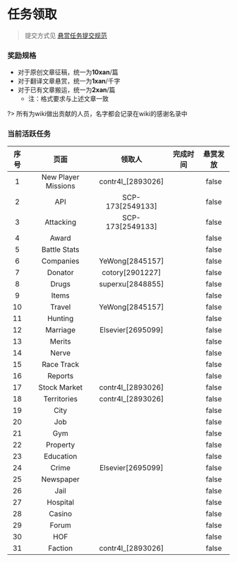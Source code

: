 # 任务领取

> 提交方式见 [悬赏任务提交规范](dev_rules/commit_rules.md)

### 奖励规格
- 对于原创文章征稿，统一为**10xan**/篇
- 对于翻译文章悬赏，统一为**1xan**/千字
- 对于已有文章搬运，统一为**2xan**/篇
    - 注：格式要求与上述文章一致

?> 所有为wiki做出贡献的人员，名字都会记录在wiki的感谢名录中


### 当前活跃任务

<table>
<thead>
<tr>
    <th align="center">序号</th>
    <th align="center">页面</th>
    <th align="center">领取人</th>
    <th align="center">完成时间</th>
    <th align="center">悬赏发放</th>
</tr>
</thead>

<tbody>
<tr>
    <td align="center">1</td>
    <td align="center">New Player Missions</td>
    <td align="center">contr4l_[2893026]</td>
    <td align="center"></td>
    <td align="center">false</td>
</tr>

<tr>
    <td align="center">2</td>
    <td align="center">API</td>
    <td align="center">SCP-173[2549133]</td>
    <td align="center"></td>
    <td align="center">false</td>
</tr>

<tr>
    <td align="center">3</td>
    <td align="center">Attacking</td>
    <td align="center">SCP-173[2549133]</td>
    <td align="center"></td>
    <td align="center">false</td>
</tr>

<tr>
    <td align="center">4</td>
    <td align="center">Award</td>
    <td align="center"></td>
    <td align="center"></td>
    <td align="center">false</td>
</tr>

<tr>
    <td align="center">5</td>
    <td align="center">Battle Stats</td>
    <td align="center"></td>
    <td align="center"></td>
    <td align="center">false</td>
</tr>

<tr>
    <td align="center">6</td>
    <td align="center">Companies</td>
    <td align="center">YeWong[2845157]</td>
    <td align="center"></td>
    <td align="center">false</td>
</tr>

<tr>
    <td align="center">7</td>
    <td align="center">Donator</td>
    <td align="center">cotory[2901227]</td>
    <td align="center"></td>
    <td align="center">false</td>
</tr>

<tr>
    <td align="center">8</td>
    <td align="center">Drugs</td>
    <td align="center">superxu[2848855]</td>
    <td align="center"></td>
    <td align="center">false</td>
</tr>

<tr>
    <td align="center">9</td>
    <td align="center">Items</td>
    <td align="center"></td>
    <td align="center"></td>
    <td align="center">false</td>
</tr>

<tr>
    <td align="center">10</td>
    <td align="center">Travel</td>
    <td align="center">YeWong[2845157]</td>
    <td align="center"></td>
    <td align="center">false</td>
</tr>

<tr>
    <td align="center">11</td>
    <td align="center">Hunting</td>
    <td align="center"></td>
    <td align="center"></td>
    <td align="center">false</td>
</tr>

<tr>
    <td align="center">12</td>
    <td align="center">Marriage</td>
    <td align="center">Elsevier[2695099]</td>
    <td align="center"></td>
    <td align="center">false</td>
</tr>

<tr>
    <td align="center">13</td>
    <td align="center">Merits</td>
    <td align="center"></td>
    <td align="center"></td>
    <td align="center">false</td>
</tr>

<tr>
    <td align="center">14</td>
    <td align="center">Nerve</td>
    <td align="center"></td>
    <td align="center"></td>
    <td align="center">false</td>
</tr>

<tr>
    <td align="center">15</td>
    <td align="center">Race Track</td>
    <td align="center"></td>
    <td align="center"></td>
    <td align="center">false</td>
</tr>

<tr>
    <td align="center">16</td>
    <td align="center">Reports</td>
    <td align="center"></td>
    <td align="center"></td>
    <td align="center">false</td>
</tr>

<tr>
    <td align="center">17</td>
    <td align="center">Stock Market</td>
    <td align="center">contr4l_[2893026]</td>
    <td align="center"></td>
    <td align="center">false</td>
</tr>

<tr>
    <td align="center">18</td>
    <td align="center">Territories</td>
    <td align="center">contr4l_[2893026]</td>
    <td align="center"></td>
    <td align="center">false</td>
</tr>

<tr>
    <td align="center">19</td>
    <td align="center">City</td>
    <td align="center"></td>
    <td align="center"></td>
    <td align="center">false</td>
</tr>
<tr>
    <td align="center">20</td>
    <td align="center">Job</td>
    <td align="center"></td>
    <td align="center"></td>
    <td align="center">false</td>
</tr>
<tr>
    <td align="center">21</td>
    <td align="center">Gym</td>
    <td align="center"></td>
    <td align="center"></td>
    <td align="center">false</td>
</tr>
<tr>
    <td align="center">22</td>
    <td align="center">Property</td>
    <td align="center"></td>
    <td align="center"></td>
    <td align="center">false</td>
</tr>
<tr>
    <td align="center">23</td>
    <td align="center">Education</td>
    <td align="center"></td>
    <td align="center"></td>
    <td align="center">false</td>
</tr>
<tr>
    <td align="center">24</td>
    <td align="center">Crime</td>
    <td align="center">Elsevier[2695099]</td>
    <td align="center"></td>
    <td align="center">false</td>
</tr>
<tr>
    <td align="center">25</td>
    <td align="center">Newspaper</td>
    <td align="center"></td>
    <td align="center"></td>
    <td align="center">false</td>
</tr>
<tr>
    <td align="center">26</td>
    <td align="center">Jail</td>
    <td align="center"></td>
    <td align="center"></td>
    <td align="center">false</td>
</tr>
<tr>
    <td align="center">27</td>
    <td align="center">Hospital</td>
    <td align="center"></td>
    <td align="center"></td>
    <td align="center">false</td>
</tr>
<tr>
    <td align="center">28</td>
    <td align="center">Casino</td>
    <td align="center"></td>
    <td align="center"></td>
    <td align="center">false</td>
</tr>
<tr>
    <td align="center">29</td>
    <td align="center">Forum</td>
    <td align="center"></td>
    <td align="center"></td>
    <td align="center">false</td>
</tr>
<tr>
    <td align="center">30</td>
    <td align="center">HOF</td>
    <td align="center"></td>
    <td align="center"></td>
    <td align="center">false</td>
</tr>
<tr>
    <td align="center">31</td>
    <td align="center">Faction</td>
    <td align="center">contr4l_[2893026]</td>
    <td align="center"></td>
    <td align="center">false</td>
</tr>

</tbody>
</table>
